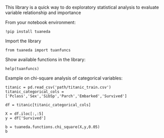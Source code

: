This library is a quick way to do exploratory statistical analysis to evaluate variable relationship and importance

From your notebook environment:

    !pip install tuaneda
    
Import the library

    from tuaneda import tuanfuncs
    
Show available functions in the library:

    help(tuanfuncs)

Example on chi-square analysis of categorical variables:

    titanic = pd.read_csv('path/titanic_train.csv')
    titanic_categorical_cols = ['Pclass','Sex','SibSp','Parch','Embarked','Survived']

    df = titanic[titanic_categorical_cols]

    X = df.iloc[:,:5]
    y = df['Survived']

    b = tuaneda.functions.chi_square(X,y,0.05)
    b
    

    
